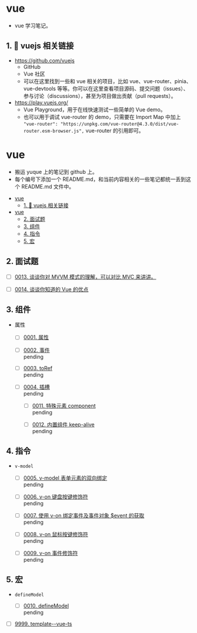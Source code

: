 # vue

- vue 学习笔记。

<!-- region:toc -->
<!-- endregion:toc -->

## 1. 🔗 vuejs 相关链接

- https://github.com/vuejs
  - GitHub
  - Vue 社区
  - 可以在这里找到一些和 vue 相关的项目，比如 vue、vue-router、pinia、vue-devtools 等等。你可以在这里查看项目源码、提交问题（issues）、参与讨论（discussions），甚至为项目做出贡献（pull requests）。
- https://play.vuejs.org/
  - Vue Playground，用于在线快速测试一些简单的 Vue demo。
  - 也可以用于调试 vue-router 的 demo，只需要在 Import Map 中加上 `"vue-router": "https://unpkg.com/vue-router@4.3.0/dist/vue-router.esm-browser.js",` vue-router 的引用即可。

# vue

- 搬运 yuque 上的笔记到 github 上。
- 每个编号下添加一个 README.md，和当前内容相关的一些笔记都统一丢到这个 README.md 文件中。

<!-- region:toc -->
- [vue](#vue)
  - [1. 🔗 vuejs 相关链接](#1--vuejs-相关链接)
- [vue](#vue)
  - [2. 面试题](#2-面试题)
  - [3. 组件](#3-组件)
  - [4. 指令](#4-指令)
  - [5. 宏](#5-宏)
<!-- endregion:toc -->

## 2. 面试题
- [ ] [0013. 谈谈你对 MVVM 模式的理解，可以对比 MVC 来讲讲。](https://github.com/Tdahuyou/vue/tree/main/0013.%20%E8%B0%88%E8%B0%88%E4%BD%A0%E5%AF%B9%20MVVM%20%E6%A8%A1%E5%BC%8F%E7%9A%84%E7%90%86%E8%A7%A3%EF%BC%8C%E5%8F%AF%E4%BB%A5%E5%AF%B9%E6%AF%94%20MVC%20%E6%9D%A5%E8%AE%B2%E8%AE%B2%E3%80%82/README.md) <!-- [locale](./0013.%20%E8%B0%88%E8%B0%88%E4%BD%A0%E5%AF%B9%20MVVM%20%E6%A8%A1%E5%BC%8F%E7%9A%84%E7%90%86%E8%A7%A3%EF%BC%8C%E5%8F%AF%E4%BB%A5%E5%AF%B9%E6%AF%94%20MVC%20%E6%9D%A5%E8%AE%B2%E8%AE%B2%E3%80%82/README.md) -->  
  

- [ ] [0014. 谈谈你知道的 Vue 的优点](https://github.com/Tdahuyou/vue/tree/main/0014.%20%E8%B0%88%E8%B0%88%E4%BD%A0%E7%9F%A5%E9%81%93%E7%9A%84%20Vue%20%E7%9A%84%E4%BC%98%E7%82%B9/README.md) <!-- [locale](./0014.%20%E8%B0%88%E8%B0%88%E4%BD%A0%E7%9F%A5%E9%81%93%E7%9A%84%20Vue%20%E7%9A%84%E4%BC%98%E7%82%B9/README.md) -->  
  

## 3. 组件

- 属性
  - [ ] [0001. 属性](https://github.com/Tdahuyou/vue/tree/main/0001.%20%E5%B1%9E%E6%80%A7/README.md) <!-- [locale](./0001.%20%E5%B1%9E%E6%80%A7/README.md) -->  
  

  - [ ] [0002. 事件](https://github.com/Tdahuyou/vue/tree/main/0002.%20%E4%BA%8B%E4%BB%B6/README.md) <!-- [locale](./0002.%20%E4%BA%8B%E4%BB%B6/README.md) -->  
  pending
  

  - [ ] [0003. toRef](https://github.com/Tdahuyou/vue/tree/main/0003.%20toRef/README.md) <!-- [locale](./0003.%20toRef/README.md) -->  
  pending
  

  - [ ] [0004. 插槽](https://github.com/Tdahuyou/vue/tree/main/0004.%20%E6%8F%92%E6%A7%BD/README.md) <!-- [locale](./0004.%20%E6%8F%92%E6%A7%BD/README.md) -->  
  pending
  

    - [ ] [0011. 特殊元素 component](https://github.com/Tdahuyou/vue/tree/main/0011.%20%E7%89%B9%E6%AE%8A%E5%85%83%E7%B4%A0%20component/README.md) <!-- [locale](./0011.%20%E7%89%B9%E6%AE%8A%E5%85%83%E7%B4%A0%20component/README.md) -->  
  pending
  

    - [ ] [0012. 内置组件 keep-alive](https://github.com/Tdahuyou/vue/tree/main/0012.%20%E5%86%85%E7%BD%AE%E7%BB%84%E4%BB%B6%20keep-alive/README.md) <!-- [locale](./0012.%20%E5%86%85%E7%BD%AE%E7%BB%84%E4%BB%B6%20keep-alive/README.md) -->  
  pending
  

## 4. 指令

- `v-model`
  - [ ] [0005. v-model 表单元素的双向绑定](https://github.com/Tdahuyou/vue/tree/main/0005.%20v-model%20%E8%A1%A8%E5%8D%95%E5%85%83%E7%B4%A0%E7%9A%84%E5%8F%8C%E5%90%91%E7%BB%91%E5%AE%9A/README.md) <!-- [locale](./0005.%20v-model%20%E8%A1%A8%E5%8D%95%E5%85%83%E7%B4%A0%E7%9A%84%E5%8F%8C%E5%90%91%E7%BB%91%E5%AE%9A/README.md) -->  
  pending
  

  - [ ] [0006. v-on 键盘按键修饰符](https://github.com/Tdahuyou/vue/tree/main/0006.%20v-on%20%E9%94%AE%E7%9B%98%E6%8C%89%E9%94%AE%E4%BF%AE%E9%A5%B0%E7%AC%A6/README.md) <!-- [locale](./0006.%20v-on%20%E9%94%AE%E7%9B%98%E6%8C%89%E9%94%AE%E4%BF%AE%E9%A5%B0%E7%AC%A6/README.md) -->  
  pending
  

  - [ ] [0007. 使用 v-on 绑定事件及事件对象 $event 的获取](https://github.com/Tdahuyou/vue/tree/main/0007.%20%E4%BD%BF%E7%94%A8%20v-on%20%E7%BB%91%E5%AE%9A%E4%BA%8B%E4%BB%B6%E5%8F%8A%E4%BA%8B%E4%BB%B6%E5%AF%B9%E8%B1%A1%20%24event%20%E7%9A%84%E8%8E%B7%E5%8F%96/README.md) <!-- [locale](./0007.%20%E4%BD%BF%E7%94%A8%20v-on%20%E7%BB%91%E5%AE%9A%E4%BA%8B%E4%BB%B6%E5%8F%8A%E4%BA%8B%E4%BB%B6%E5%AF%B9%E8%B1%A1%20%24event%20%E7%9A%84%E8%8E%B7%E5%8F%96/README.md) -->  
  pending
  

  - [ ] [0008. v-on 鼠标按键修饰符](https://github.com/Tdahuyou/vue/tree/main/0008.%20v-on%20%E9%BC%A0%E6%A0%87%E6%8C%89%E9%94%AE%E4%BF%AE%E9%A5%B0%E7%AC%A6/README.md) <!-- [locale](./0008.%20v-on%20%E9%BC%A0%E6%A0%87%E6%8C%89%E9%94%AE%E4%BF%AE%E9%A5%B0%E7%AC%A6/README.md) -->  
  pending
  

  - [ ] [0009. v-on 事件修饰符](https://github.com/Tdahuyou/vue/tree/main/0009.%20v-on%20%E4%BA%8B%E4%BB%B6%E4%BF%AE%E9%A5%B0%E7%AC%A6/README.md) <!-- [locale](./0009.%20v-on%20%E4%BA%8B%E4%BB%B6%E4%BF%AE%E9%A5%B0%E7%AC%A6/README.md) -->  
  pending
  

## 5. 宏

- `defineModel`
  - [ ] [0010. defineModel](https://github.com/Tdahuyou/vue/tree/main/0010.%20defineModel/README.md) <!-- [locale](./0010.%20defineModel/README.md) -->  
  pending
  

- [ ] [9999. template--vue-ts](https://github.com/Tdahuyou/vue/tree/main/9999.%20template--vue-ts/README.md) <!-- [locale](./9999.%20template--vue-ts/README.md) -->